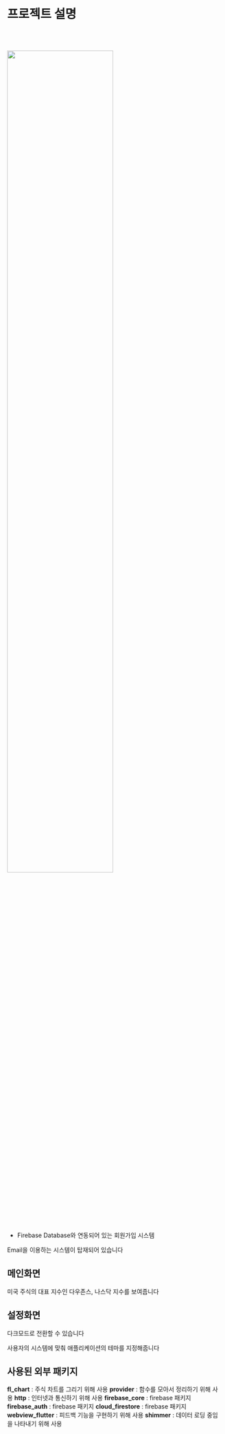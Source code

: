 # 프로젝트 설명

<br></br>

<img src="https://github.com/user-attachments/assets/0b854d0a-00f9-470e-9d6a-3245d905573a" width="70%"> </img>

- Firebase Database와 연동되어 있는 회원가입 시스템

Email을 이용하는 시스템이 탑재되어 있습니다

## 메인화면

미국 주식의 대표 지수인 다우존스, 나스닥 지수를 보여줍니다

## 설정화면

다크모드로 전환할 수 있습니다

사용자의 시스템에 맞춰 애플리케이션의 테마를 지정해줍니다

## 사용된 외부 패키지

**fl_chart** : 주식 차트를 그리기 위해 사용
**provider** : 함수를 모아서 정리하기 위해 사용
**http** : 인터넷과 통신하기 위해 사용
**firebase_core** : firebase 패키지
**firebase_auth** : firebase 패키지
**cloud_firestore** : firebase 패키지
**webview_flutter** : 피드백 기능을 구현하기 위해 사용
**shimmer** : 데이터 로딩 중임을 나타내기 위해 사용
